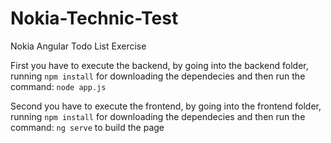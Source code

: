 # Nokia-Technic-Test
Nokia Angular Todo List Exercise

First you have to execute the backend, by going into the backend folder, running `npm install` for downloading the dependecies and then run the command: `node app.js`


Second you have to execute the frontend, by going into the frontend folder, running `npm install` for downloading the dependecies and then run the command: `ng serve` to build the page
